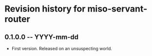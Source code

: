 # Revision history for miso-servant-router

## 0.1.0.0 -- YYYY-mm-dd

* First version. Released on an unsuspecting world.
